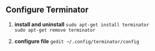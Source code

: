 ## Configure Terminator

1. **install and uninstall** 
`sudo apt-get install terminator`  
`sudo apt-get remove terminator`

2. **configure file**
`gedit ~/.config/terminator/config`





